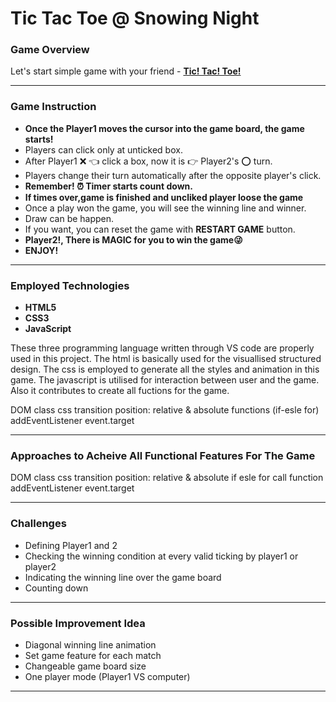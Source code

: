# Tic Tac Toe @ Snowing Night 

### Game Overview

Let's start simple game with your friend - **[Tic! Tac! Toe!](https://bryanwooch.github.io/TicTacToe/)**

---
### Game Instruction

* **Once the Player1 moves the cursor into the game board, the game starts!**
* Players can click only at unticked box.
* After Player1 :x: :point_left: click a box, now it is :point_right: Player2's :o: turn.
* Players change their turn automatically after the opposite player's click.
* **Remember! :alarm_clock: Timer starts count down.**
* **If times over,game is finished and uncliked player loose the game**
* Once a play won the game, you will see the winning line and winner.
* Draw can be happen.
* If you want, you can reset the game with **RESTART GAME** button.
* **Player2!, There is MAGIC for you to win the game:stuck_out_tongue_winking_eye:**
* **ENJOY!**

---
### Employed Technologies

* **HTML5**
* **CSS3**
* **JavaScript**

These three programming language written through VS code are properly used in this project. 
The html is basically used for the visuallised structured design.
The css is employed to generate all the styles and animation in this game.
The javascript is utilised for interaction between user and the game. Also it contributes to create all fuctions for the game.

DOM class css transition position: relative & absolute
functions (if-esle for) addEventListener event.target 

---
### Approaches to Acheive All Functional Features For The Game

DOM class css transition position: relative & absolute
if esle for  call function addEventListener event.target

---
### Challenges

* Defining Player1 and 2
* Checking the winning condition at every valid ticking by player1 or player2
* Indicating the winning line over the game board
* Counting down

---
### Possible Improvement Idea

* Diagonal winning line animation
* Set game feature for each match
* Changeable game board size
* One player mode (Player1 VS computer)
---
